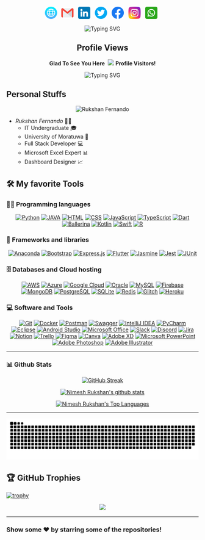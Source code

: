 

<p align="center">
	<a href="https://bit.ly/NimeshRukshan" title="Web"><img src="assets/LogoIcons/web.png" alt="Web" width="32" height="32"></a> &nbsp;
	<a href="mailto:nimeshrukshan@gmail.com" title="email"><img src="assets/LogoIcons/gmail.png" alt="Email" width="32" height="32"></a> &nbsp;
	<a href="https://www.linkedin.com/in/nimesh-rukshan" title="LinkedIn"><img src="assets/LogoIcons/linkedin.png" alt="LinkedIn" width="32" height="32"></a> &nbsp;
	<a href="https://twitter.com/NimeshRukshan" title="Twitter"><img src="assets/LogoIcons/twitter.png" alt="Twitter" width="32" height="32"></a> &nbsp;
	<a href="https://www.facebook.com/nimesh.rukshan" title="Facebook"><img src="assets/LogoIcons/facebook.png" alt="Facebook" width="32" height="32"></a> &nbsp;
	<a href="https://instagram.com/nimeshrukshan" title="Instagram"><img src="assets/LogoIcons/instagram.png" alt="Instagram" width="32" height="32"></a> &nbsp;
	<a href="https://api.whatsapp.com/send?phone=94768839442" title="WhatsApp"><img src="assets/LogoIcons/whatsapp.png" alt="WhatsApp" width="32" height="32"></a> &nbsp;
</p>

<p align="center">
	<img src="https://readme-typing-svg.herokuapp.com?font=Martian+Mono&weight=600&size=48&pause=1000&color=FF69B4&center=true&vCenter=true&random=false&width=1500&height=200&lines=IT+Undergraduate+%F0%9F%91%A8%F0%9F%8F%BB%E2%80%8D%F0%9F%92%BB;Full+Stack+Developer+%F0%9F%92%BB;Microsoft+Excel+Expert+%F0%9F%92%BB;Dashboard+Designer+%F0%9F%93%88" alt="Typing SVG" />
</p>

<h2 align="center">Profile Views</h2>
<p align="center">
	<b>Glad To See You Here</b>&nbsp;
	<img src="https://profile-counter.glitch.me/NimeshRukshan/count.svg">
	<b>Profile Visitors!</b>   
</p>

<p align="center">
    <img src="https://readme-typing-svg.herokuapp.com?font=Martian+Mono&weight=600&size=48&pause=1000&color=4A90E2&center=true&vCenter=true&random=false&width=1500&height=200&lines=IT+Undergraduate+%F0%9F%91%A8%F0%9F%8F%BB%E2%80%8D%F0%9F%92%BB;Full+Stack+Developer+%F0%9F%92%BB;Microsoft+Excel+Expert+%F0%9F%92%BB;Dashboard+Designer+%F0%9F%93%88" alt="Typing SVG" />
</p>

## Personal Stuffs

<p align="center">
    <img src="/mnt/data/file-kFpVEXb5JVxLsWyelysxKmqn" alt="Rukshan Fernando"/>
</p>

- *Rukshan Fernando* 👨‍🎓
  - IT Undergraduate 🎓
  - University of Moratuwa 🏫
  - Full Stack Developer 💻
  - Microsoft Excel Expert 📊
  - Dashboard Designer 📈

## 🛠 My favorite Tools

### 👨‍💻 Programming languages

<p align="center">
	<a href="https://github.com/search?q=user%3ANimeshRukshan+language%3Apython"><img alt="Python" src="https://img.shields.io/badge/python-3670A0?style=for-the-badge&logo=python&logoColor=ffdd54"></a>
	<a href="https://github.com/search?q=user%3ANimeshRukshan+language%3Ajava"><img alt="JAVA" src="https://img.shields.io/badge/java-%23ED8B00.svg?style=for-the-badge&logo=java&logoColor=white"></a>
	<a href="https://github.com/search?q=user%3ANimeshRukshan+language%3Ahtml"><img alt="HTML" src="https://img.shields.io/badge/html5-%23E34F26.svg?style=for-the-badge&logo=html5&logoColor=white"></a>
	<a href="https://github.com/search?q=user%3ANimeshRukshan+language%3Acss"><img alt="CSS" src="https://img.shields.io/badge/css3-%231572B6.svg?style=for-the-badge&logo=css3&logoColor=white"></a>
	<a href="https://github.com/search?q=user%3ANimeshRukshan+language%3Ajavascript"><img alt="JavaScript" src="https://img.shields.io/badge/javascript-%23323330.svg?style=for-the-badge&logo=javascript&logoColor=%23F7DF1E"></a>
	<a href="https://github.com/search?q=user%3ANimeshRukshan+language%3Atypescript"><img alt="TypeScript" src="https://img.shields.io/badge/typescript-%23007ACC.svg?style=for-the-badge&logo=typescript&logoColor=white"></a>
	<a href="https://github.com/search?q=user%3ANimeshRukshan+language%3Adart"><img alt="Dart" src="https://img.shields.io/badge/dart-%230175C2.svg?style=for-the-badge&logo=dart&logoColor=white"></a>
	<a href="https://github.com/search?q=user%3ANimeshRukshan+language%3Aballerina"><img alt="Ballerina" src="https://img.shields.io/badge/ballerina-%52C3C2.svg?style=for-the-badge&logo=ballerina&logoColor=52C3C2"></a>
	<a href="https://github.com/search?q=user%3ANimeshRukshan+language%3Akotlin"><img alt="Kotlin" src="https://img.shields.io/badge/kotlin-%230095D5.svg?style=for-the-badge&logo=kotlin&logoColor=white"></a>
	<a href="https://github.com/search?q=user%3ANimeshRukshan+language%3Aswift"><img alt="Swift" src="https://img.shields.io/badge/swift-F54A2A?style=for-the-badge&logo=swift&logoColor=white"></a>
	<a href="https://github.com/search?q=user%3ANimeshRukshan+language%3AR"><img alt="R" src="https://img.shields.io/badge/r-%23276DC3.svg?style=for-the-badge&logo=r&logoColor=white"></a>
</p>

### 🧰 Frameworks and libraries

<p align="center">
	<a href="#"><img alt="Anaconda" src="https://img.shields.io/badge/Anaconda-%2344A833.svg?style=for-the-badge&logo=anaconda&logoColor=white"></a>
	<a href="#"><img alt="Bootstrap" src="https://img.shields.io/badge/bootstrap-%23563D7C.svg?style=for-the-badge&logo=bootstrap&logoColor=white"></a>
	<a href="#"><img alt="Express.js" src="https://img.shields.io/badge/express.js-%23404d59.svg?style=for-the-badge&logo=express&logoColor=%2361DAFB"></a>
	<a href="#"><img alt="Flutter" src="https://img.shields.io/badge/Flutter-%2302569B.svg?style=for-the-badge&logo=Flutter&logoColor=white"></a>
	<a href="#"><img alt="Jasmine" src="https://img.shields.io/badge/jasmine-%238A4182.svg?style=for-the-badge&logo=jasmine&logoColor=white"></a>
	<a href="#"><img alt="Jest" src="https://img.shields.io/badge/jest-C21325?style=for-the-badge&logo=jest&logoColor=white"></a>
	<a href="#"><img alt="JUnit" src="https://img.shields.io/badge/JUnit-25A162?style=for-the-badge&logo=JUnit"></a>
</p>

### 🗄 Databases and Cloud hosting

<p align="center">
	<a href="#"><img alt="AWS" src="https://img.shields.io/badge/Amazon%20AWS-%23232F3E.svg?style=for-the-badge&logo=amazon-aws"></a>
	<a href="#"><img alt="Azure" src="https://img.shields.io/badge/Microsoft%20Azure-%230072C6.svg?style=for-the-badge&logo=microsoft-azure"></a>
	<a href="#"><img alt="Google Cloud" src="https://img.shields.io/badge/Google%20Cloud-%234285F4.svg?style=for-the-badge&logo=google-cloud&logoColor=white"></a>
	<a href="#"><img alt="Oracle" src="https://img.shields.io/badge/Oracle-F80000?style=for-the-badge&logo=oracle&logoColor=white"></a>
	<a href="#"><img alt="MySQL" src="https://img.shields.io/badge/mysql-%2300f.svg?style=for-the-badge&logo=mysql&logoColor=white"></a>
	<a href="#"><img alt="Firebase" src="https://img.shields.io/badge/firebase-%23039BE5.svg?style=for-the-badge&logo=firebase"></a>
	<a href="#"><img alt="MongoDB" src="https://img.shields.io/badge/mongodb-%2347A248.svg?style=for-the-badge&logo=mongodb&logoColor=white"></a>
	<a href="#"><img alt="PostgreSQL" src="https://img.shields.io/badge/postgreSQL-%23316192.svg?style=for-the-badge&logo=postgresql&logoColor=white"></a>
	<a href="#"><img alt="SQLite" src="https://img.shields.io/badge/sqlite-%2307405e.svg?style=for-the-badge&logo=sqlite&logoColor=white"></a>
	<a href="#"><img alt="Redis" src="https://img.shields.io/badge/redis-%23DD0031.svg?style=for-the-badge&logo=redis&logoColor=white"></a>
	<a href="#"><img alt="Glitch" src="https://img.shields.io/badge/Glitch-%233333FF.svg?style=for-the-badge&logo=glitch&logoColor=white"></a>
	<a href="#"><img alt="Heroku" src="https://img.shields.io/badge/Heroku-%23430098.svg?style=for-the-badge&logo=heroku&logoColor=white"></a>
</p>

### 💻 Software and Tools

<p align="center">
	<a href="#"><img alt="Git" src="https://img.shields.io/badge/git-%23F05033.svg?style=for-the-badge&logo=git&logoColor=white"></a>
	<a href="#"><img alt="Docker" src="https://img.shields.io/badge/docker-%230db7ed.svg?style=for-the-badge&logo=docker&logoColor=white"></a>
	<a href="#"><img alt="Postman" src="https://img.shields.io/badge/Postman-FF6C37?style=for-the-badge&logo=postman&logoColor=white"></a>
	<a href="#"><img alt="Swagger" src="https://img.shields.io/badge/-Swagger-%23Clojure?style=for-the-badge&logo=swagger&logoColor=white"></a>
	<a href="#"><img alt="IntelliJ IDEA" src="https://img.shields.io/badge/IntelliJIDEA-000000.svg?style=for-the-badge&logo=intellij-idea&logoColor=white"></a>
	<a href="#"><img alt="PyCharm" src="https://img.shields.io/badge/pycharm-143?style=for-the-badge&logo=pycharm&logoColor=black&color=black&labelColor=green"></a>
	<a href="#"><img alt="Eclipse" src="https://img.shields.io/badge/Eclipse-FE7A16.svg?style=for-the-badge&logo=apache-eclipse-ide&logoColor=white"></a>
	<a href="#"><img alt="Android Studio" src="https://img.shields.io/badge/Android%20Studio-3DDC84.svg?style=for-the-badge&logo=android-studio&logoColor=white"></a>
	<a href="#"><img alt="Microsoft Office" src="https://img.shields.io/badge/Microsoft_Office-D83B01?style=for-the-badge&logo=microsoft-office&logoColor=white"></a>
	<a href="#"><img alt="Slack" src="https://img.shields.io/badge/Slack-4A154B?style=for-the-badge&logo=slack&logoColor=white"></a>
	<a href="#"><img alt="Discord" src="https://img.shields.io/badge/Discord-%237289DA.svg?style=for-the-badge&logo=discord&logoColor=white"></a>
	<a href="#"><img alt="Jira" src="https://img.shields.io/badge/Jira-000000.svg?style=for-the-badge&logo=jira&logoColor=white"></a>
	<a href="#"><img alt="Notion" src="https://img.shields.io/badge/Notion-%23000000.svg?style=for-the-badge&logo=notion&logoColor=white"></a>
	<a href="#"><img alt="Trello" src="https://img.shields.io/badge/Trello-%23026AA7.svg?style=for-the-badge&logo=Trello&logoColor=white"></a>
	<a href="#"><img alt="Figma" src="https://img.shields.io/badge/figma-F24E1E.svg?style=for-the-badge&logo=figma&logoColor=white"></a>
	<a href="#"><img alt="Canva" src="https://img.shields.io/badge/Canva-%2300C4CC.svg?style=for-the-badge&logo=Canva&logoColor=white"></a>
	<a href="#"><img alt="Adobe XD" src="https://img.shields.io/badge/Adobe%20XD-470137?style=for-the-badge&logo=Adobe%20XD&logoColor=#FF61F6"></a>
	<a href="#"><img alt="Microsoft PowerPoint" src="https://img.shields.io/badge/Microsoft%20PowerPoint-B7472A?style=for-the-badge&logo=microsoft-powerpoint&logoColor=white"></a>
	<a href="#"><img alt="Adobe Photoshop" src="https://img.shields.io/badge/adobephotoshop-%2331A8FF.svg?style=for-the-badge&logo=adobephotoshop&logoColor=white"></a>
	<a href="#"><img alt="Adobe Illustrator" src="https://img.shields.io/badge/adobeillustrator-%23FF9A00.svg?style=for-the-badge&logo=adobeillustrator&logoColor=white"></a>
</p>

---

### 📊 Github Stats

<p align="center">
	<a href="#"><img alt="GitHub Streak" src="http://github-readme-streak-stats.herokuapp.com?user=NimeshRukshan&theme=dark&hide_border=true&date_format=j%20M%5B%20Y%5D&stroke=0000&background=060A0CD0"/></a>
</p>
<p align="center">
	<a href="#"><img alt="Nimesh Rukshan's github stats" src="https://github-readme-stats.vercel.app/api?username=NimeshRukshan&show_icons=true&count_private=true&theme=dark&hide_border=true&bg_color=0D1117" /></a>
</p>
<p align="center">
	<a href="#"><img alt="Nimesh Rukshan's Top Languages" src="https://github-readme-stats.vercel.app/api/top-langs/?username=NimeshRukshan&langs_count=8&count_private=true&layout=compact&theme=dark&hide_border=true&bg_color=0D1117"/></a>
</p>

---

<p align="center">
    <img src="https://github.com/NimeshRukshan/NimeshRukshan/blob/output/dist/github-contribution-grid-snake-dark.svg">
</p>

## 🏆 GitHub Trophies
[![trophy](https://github-profile-trophy.vercel.app/?username=NimeshRukshan)](https://github.com/ryo-ma/github-profile-trophy)

<p align="center">
	<img src="assets/BottomImage.gif">
</p>

---

### Show some ❤ by starring some of the repositories!

<div align="center">

</div>
